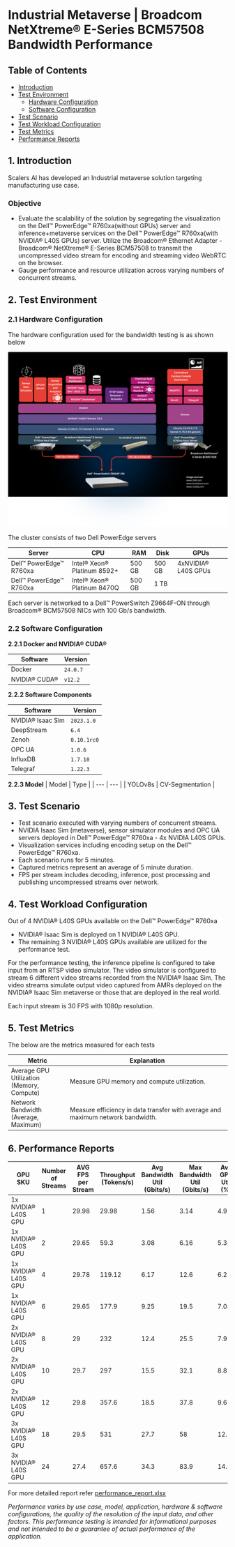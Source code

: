# Industrial Metaverse | Broadcom NetXtreme® E-Series BCM57508 Bandwidth Performance

## Table of Contents
* [Introduction](#1-introduction)
* [Test Environment](#2-test-environment)
    * [Hardware Configuration](#21-hardware-configuration)
    * [Software Configuration](#22-software-configuration)
* [Test Scenario](#3-test-scenario)
* [Test Workload Configuration](#4-test-workload-configuration)
* [Test Metrics](#5-test-metrics)
* [Performance Reports](#6-performance-reports)

## 1. Introduction
Scalers AI has developed an Industrial metaverse solution targeting manufacturing use case.

### Objective

* Evaluate the scalability of the solution by segregating the visualization on the Dell™ PowerEdge™ R760xa(without GPUs) server and inference+metaverse services on the Dell™ PowerEdge™ R760xa(with NVIDIA® L40S GPUs) server. Utilize the Broadcom® Ethernet Adapter - Broadcom® NetXtreme® E-Series BCM57508 to transmit the uncompressed video stream for encoding and streaming video WebRTC on the browser.
* Gauge performance and resource utilization across varying numbers of concurrent streams.

## 2. Test Environment

### 2.1 Hardware Configuration

The hardware configuration used for the bandwidth testing is as shown below

<img src="../assets/test_architecture.png" height=400px>

The cluster consists of two Dell PowerEdge servers

| Server | CPU | RAM | Disk | GPUs |
| --- | --- | --- | --- | ---- |
| Dell™ PowerEdge™ R760xa | Intel® Xeon® Platinum 8592+ | 500 GB | 500 GB | 4xNVIDIA® L40S GPUs |
| Dell™ PowerEdge™ R760xa | Intel® Xeon® Platinum 8470Q | 500 GB | 1 TB |  |

Each server is networked to a Dell™  PowerSwitch Z9664F-ON through Broadcom® BCM57508 NICs with 100 Gb/s bandwidth.

### 2.2 Software Configuration

**2.2.1 Docker and NVIDIA® CUDA®**

| Software | Version |
| --- | --- |
| Docker | `24.0.7` |
| NVIDIA® CUDA® | `v12.2` |

**2.2.2 Software Components**

| Software | Version |
| --- | --- |
| NVIDIA®  Isaac Sim | `2023.1.0` |
| DeepStream | `6.4 `|
| Zenoh | `0.10.1rc0` |
| OPC UA | `1.0.6` |
| InfluxDB | `1.7.10` |
| Telegraf | `1.22.3` |


**2.2.3 Model**
| Model | Type |
| --- | --- |
| YOLOv8s | CV-Segmentation |

## 3. Test Scenario

* Test scenario executed with varying numbers of concurrent streams.
* NVIDIA Isaac Sim (metaverse), sensor simulator modules and OPC UA servers deployed in Dell™ PowerEdge™ R760xa - 4x NVIDIA L40S GPUs.
* Visualization services including encoding setup on the Dell™ PowerEdge™ R760xa.
* Each scenario runs for 5 minutes.
* Captured metrics represent an average of 5 minute duration.
* FPS per stream includes decoding, inference, post processing and publishing uncompressed streams over network.

## 4. Test Workload Configuration

Out of 4 NVIDIA® L40S GPUs available on the Dell™ PowerEdge™ R760xa
* NVIDIA® Isaac Sim is deployed on 1 NVIDIA® L40S GPU.
* The remaining 3  NVIDIA® L40S GPUs available are utilized for the performance test.


For the performance testing, the inference pipeline is configured to take input from an RTSP video simulator. The video simulator is configured to stream 6 different video streams recorded from the NVIDIA® Isaac Sim. The video streams simulate output video captured from AMRs deployed on the NVIDIA® Isaac Sim metaverse or those that are deployed in the real world.

Each input stream is 30 FPS with 1080p resolution.

## 5. Test Metrics

The below are the metrics measured for each tests

| Metric | Explanation |
| --- | ------ |
| Average GPU Utilization <br> (Memory, Compute) | Measure GPU memory and compute utilization. |
| Network Bandwidth <br> (Average, Maximum) | Measure efficiency in data transfer with average and maximum network bandwidth. |

## 6. Performance Reports

| GPU SKU | Number of Streams | AVG FPS per Stream | Throughput <br> (Tokens/s) | Avg Bandwidth Util (Gbits/s) | Max Bandwidth Util (Gbits/s) | Avg GPU Util (%) | Avg GPU Memory Util (%) |
| ------ | --- | --- | --- | --- | --- | ----- | ---- |
| 1x NVIDIA® L40S GPU | 1 | 29.98 | 29.98 | 1.56 | 3.14 | 4.9 | 7.76 |
| 1x NVIDIA® L40S GPU | 2 | 29.65 | 59.3 | 3.08 | 6.16 | 5.34 | 7.53 |
| 1x NVIDIA® L40S GPU | 4 | 29.78 | 119.12 | 6.17 | 12.6 | 6.21 | 11.6 |
| 1x NVIDIA® L40S GPU | 6 | 29.65 | 177.9 | 9.25 | 19.5 | 7.04 | 16.6 |
| 2x NVIDIA® L40S GPU | 8 | 29 | 232 | 12.4 | 25.5 | 7.95 | 16.7 |
| 2x NVIDIA® L40S GPU | 10 | 29.7 | 297 | 15.5 | 32.1 | 8.8 | 20.2 |
| 2x NVIDIA® L40S GPU | 12 | 29.8 | 357.6 | 18.5 | 37.8 | 9.62 | 24.8 |
| 3x NVIDIA® L40S GPU | 18 | 29.5 | 531 | 27.7 | 58 | 12.1 | 33.4 |
| 3x NVIDIA® L40S GPU | 24 |  27.4 | 657.6 | 34.3 | 83.9 | 14.69 | 41.8 |

For more detailed report refer [performance_report.xlsx](./performance_report.xlsx)


*Performance varies by use case, model, application, hardware & software configurations, the quality of the resolution of the input data, and other factors. This performance testing is intended for informational purposes and not intended to be a guarantee of actual performance of the application.*
